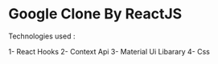 # Google Clone By ReactJS 

Technologies used : 

1- React Hooks
2- Context Api
3- Material Ui Libarary
4- Css

